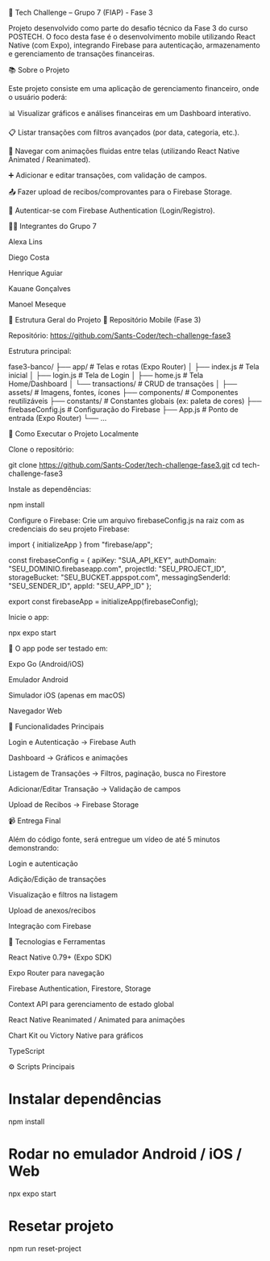 🚀 Tech Challenge – Grupo 7 (FIAP) - Fase 3

Projeto desenvolvido como parte do desafio técnico da Fase 3 do curso POSTECH.
O foco desta fase é o desenvolvimento mobile utilizando React Native (com Expo), integrando Firebase para autenticação, armazenamento e gerenciamento de transações financeiras.

📚 Sobre o Projeto

Este projeto consiste em uma aplicação de gerenciamento financeiro, onde o usuário poderá:

📊 Visualizar gráficos e análises financeiras em um Dashboard interativo.

📋 Listar transações com filtros avançados (por data, categoria, etc.).

🔄 Navegar com animações fluidas entre telas (utilizando React Native Animated / Reanimated).

➕ Adicionar e editar transações, com validação de campos.

📤 Fazer upload de recibos/comprovantes para o Firebase Storage.

🔑 Autenticar-se com Firebase Authentication (Login/Registro).

🧑‍💻 Integrantes do Grupo 7

Alexa Lins

Diego Costa

Henrique Aguiar

Kauane Gonçalves

Manoel Meseque

📁 Estrutura Geral do Projeto
🔸 Repositório Mobile (Fase 3)

Repositório: https://github.com/Sants-Coder/tech-challenge-fase3

Estrutura principal:

fase3-banco/
 ├── app/                  # Telas e rotas (Expo Router)
 │   ├── index.js          # Tela inicial
 │   ├── login.js          # Tela de Login
 │   ├── home.js           # Tela Home/Dashboard
 │   └── transactions/     # CRUD de transações
 │
 ├── assets/               # Imagens, fontes, ícones
 ├── components/           # Componentes reutilizáveis
 ├── constants/            # Constantes globais (ex: paleta de cores)
 ├── firebaseConfig.js     # Configuração do Firebase
 ├── App.js                # Ponto de entrada (Expo Router)
 └── ...

🚀 Como Executar o Projeto Localmente

Clone o repositório:

git clone https://github.com/Sants-Coder/tech-challenge-fase3.git
cd tech-challenge-fase3


Instale as dependências:

npm install


Configure o Firebase:
Crie um arquivo firebaseConfig.js na raiz com as credenciais do seu projeto Firebase:

import { initializeApp } from "firebase/app";

const firebaseConfig = {
  apiKey: "SUA_API_KEY",
  authDomain: "SEU_DOMINIO.firebaseapp.com",
  projectId: "SEU_PROJECT_ID",
  storageBucket: "SEU_BUCKET.appspot.com",
  messagingSenderId: "SEU_SENDER_ID",
  appId: "SEU_APP_ID"
};

export const firebaseApp = initializeApp(firebaseConfig);


Inicie o app:

npx expo start


📱 O app pode ser testado em:

Expo Go (Android/iOS)

Emulador Android

Simulador iOS (apenas em macOS)

Navegador Web

🔐 Funcionalidades Principais

Login e Autenticação → Firebase Auth

Dashboard → Gráficos e animações

Listagem de Transações → Filtros, paginação, busca no Firestore

Adicionar/Editar Transação → Validação de campos

Upload de Recibos → Firebase Storage

📹 Entrega Final

Além do código fonte, será entregue um vídeo de até 5 minutos demonstrando:

Login e autenticação

Adição/Edição de transações

Visualização e filtros na listagem

Upload de anexos/recibos

Integração com Firebase

🧪 Tecnologias e Ferramentas

React Native 0.79+ (Expo SDK)

Expo Router para navegação

Firebase Authentication, Firestore, Storage

Context API para gerenciamento de estado global

React Native Reanimated / Animated para animações

Chart Kit ou Victory Native para gráficos

TypeScript

⚙️ Scripts Principais
# Instalar dependências
npm install

# Rodar no emulador Android / iOS / Web
npx expo start

# Resetar projeto
npm run reset-project